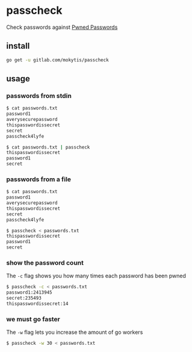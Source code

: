 # passcheck

Check passwords against [Pwned Passwords](https://haveibeenpwned.com/Passwords)

## install
```bash
go get -u gitlab.com/mokytis/passcheck
```

## usage

### passwords from stdin

```bash
$ cat passwords.txt
password1
averysecurepassword
thispasswordissecret
secret
passcheck4lyfe

$ cat passwords.txt | passcheck
thispasswordissecret
password1
secret
```

### passwords from a file

```bash
$ cat passwords.txt
password1
averysecurepassword
thispasswordissecret
secret
passcheck4lyfe

$ passcheck < passwords.txt
thispasswordissecret
password1
secret
```

### show the password count

The `-c` flag shows you how many times each password has been pwned

```bash
$ passcheck -c < passwords.txt
password1:2413945
secret:235493
thispasswordissecret:14
```

### we must go faster

The `-w` flag lets you increase the amount of go workers

```bash
$ passcheck -w 30 < passwords.txt
```
